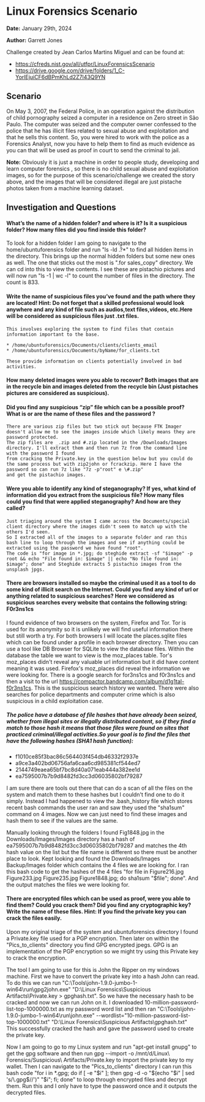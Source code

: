 # Linux Forensics Scenario

**Date:** January 29th, 2024

**Author:** Garrett Jones

Challenge created by Jean Carlos Martins Miguel and can be found at:
 * https://cfreds.nist.gov/all/utfpr/LinuxForensicsScenario
 * https://drive.google.com/drive/folders/1_C-YorlEjuiCF6dBPmKhLd2Z7l43Q9YN
 
## Scenario
On May 3, 2007, the Federal Police, in an operation against the distribution of child pornography seized a computer in a residence on Zero street in São Paulo. The computer was seized and the computer owner confessed to the police that he has illicit files related to sexual abuse and exploitation and that he sells this content. So, you were hired to work with the police as a Forensics Analyst, now you have to help them to find as much evidence as you can that will be used as proof  in court to send the criminal to jail.

**Note:** Obviously it is just a machine in order to people study, developing and learn computer forensics , so there is no child sexual abuse and exploitation images, so for the purpose of this scenario/challenge we created the story above, and the images that will be considered illegal are just pistache photos taken from a machine learning dataset.

## Investigation and Questions




#### What’s the name of a hidden folder? and where is it? Is it a suspicious folder? How many files did you find inside this folder?
To look for a hidden folder I am going to navigate to the home/ubuntuforensics folder and run "ls -ld .?*" to find all hidden items in the directory.
This brings up the normal hidden folders but some new ones as well. The one that sticks out the most is ".for sales_copy" directory. We can cd into
this to view the contents. I see these are pistachio pictures and will now run "ls -1 | wc -l" to count the number of files in the directory. The count is 833.

#### Write the name of suspicious files you’ve found and the path where they are located! Hint: Do not forget that a skilled professional would look anywhere and any kind of file such as audios,text files,videos, etc.Here will be considered as suspicious files just .txt files.
	This involves exploring the system to find files that contain information important to the base.
	
	* /home/ubuntuforensics/Documents/clients/clients_email
	* /home/ubuntuforensics/Documents/byName/for_clients.txt
	
	These provide information on clients potentially involved in bad activities.


#### How many deleted images were you able to recover? Both images that are in the recycle bin and images deleted from the recycle bin (Just pistaches pictures are considered as suspicious).

#### Did you find any suspicious “zip” file which can be a possible proof? What is or are the name of these files and the password ?
	There are various zip files but two stick out because FTK Imager doesn't allow me to see the images inside which likely means they are password protected.
	The zip files are _.zip and #.zip located in the /Downloads/Images directory. I'll extract them and then run 7z from the command line with the password I found
	from cracking the Private.key in the question below but you could do the same process but with zip2john or fcrackzip. Here I have the password so can run 7z like "7z -p"root" e \#.zip"
	and get the pistachio images.

#### Were you able to identify any kind of steganography? If yes, what kind of information did you extract from the suspicious file? How many files could you find that were applied steganography? And how are they called?
	Just triaging around the system I came across the Documents/special client directory where the images didn't seem to match up with the others I'd seen. 
	So I extracted all of the images to a separate folder and ran this bash line to loop through the images and see if anything could be extracted using the password we have found "root". 
	The code is "for image in *.jpg; do steghide extract -sf "$image" -p root && echo "File found in: $image" || echo "No file found in: $image"; done" and Steghide extracts 5 pistachio images from the unsplash jpgs.
	
#### There are browsers  installed so maybe the criminal used it as  a tool to do some kind of illicit search on the Internet. Could you find any kind of url or anything related to suspicious searches? Here we considered as suspicious searches every website that contains the following string: F0r3ns1cs
I found evidence of two browsers on the system, Firefox and Tor. Tor is used for its anonymity so it is unlikely we will find useful information there but still worth a try.
For both browsers I will locate the places.sqlite files which can be found under a profile in each browser directory. Then you can use a tool like DB Browser for SQLite to view the database files.
Within the database the table we want to view is the moz_places table. Tor's moz_places didn't reveal any valuable url information but it did have content meaning it was used. Firefox's moz_places
did reveal the information we were looking for. There is a google search for for3ns1cs and f0r3ns1cs and then a visit to the url https://compactor.bandcamp.com/album/d1g1tal-f0r3ns1cs. This is the
suspicious search history we wanted. There were also searches for police departments and computer crime which is also suspicious in a child exploitation case.

##### The police have a database of file hashes that have already been seized, whether from illegal sites or illegally distributed content, so if they find a match to those hash it means that those files were found on sites that practiced criminal/illegal activities.So your goal is to find the files that have the following hashes (SHA1 hash function):

* f1010ce85f3bac86c564403f454db46332f2937e  
* a9ce3a402bd06756afa6caa6cd985381cf544ed7  
* 2144749eaea65bf7bc8d40a071eab444a382ee1d  
* ea7595007b7b9d8482fd3cc3d06035802bf79287 

I am sure there are tools out there that can do a scan of all the files on the system and match them to these hashes but I couldn't find one to do it simply.
Instead I had happened to view the .bash_history file which stores recent bash commands the user ran and saw they used the "sha1sum" command on 4 images. 
Now we can just need to find these images and hash them to see if the values are the same.

Manually looking through the folders  I found Fig1848.jpg in the Downloads/Images/Images directory has a hash of ea7595007b7b9d8482fd3cc3d06035802bf79287 and matches the 4th hash value on the list but the file name is different so there must be another place to look.
Kept looking and found the Downloads/Images Backup/Images folder which contains the 4 files we are looking for. I ran this bash code to get the hashes of the 4 files "for file in Figure216.jpg Figure233.jpg Figure235.jpg Figure1848.jpg; do sha1sum "$file"; done".
And the output matches the files we were looking for.

                                                                                            
#### There are encrypted files which can be used as proof, were you able to find them? Could you crack them? Did you find any cryptographic key? Write the name of these  files. Hint: If you find the private key you can crack the files easily.
Upon my original triage of the system and ubuntuforensics directory I found a Private.key file used for a PGP encryption. Then later on within the "Pics_to_clients" directory you find GPG encrypted jpegs.
GPG is an implementation of the PGP encryption so we might try using this Private key to crack the encryption.

The tool I am going to use for this is John the Ripper on my windows machine. First we have to convert the private key into a hash John can read. 
To do this we can run "C:\Tools\john-1.9.0-jumbo-1-win64\run\gpg2john.exe" "D:\Linux Forensics\Suspicious Artifacts\Private.key > gpghash.txt". So we have the necessary hash to be cracked and now we can run John on it.
I downloaded 10-million-password-list-top-1000000.txt as my password word list and then ran "C:\Tools\john-1.9.0-jumbo-1-win64\run\john.exe" --wordlist="10-million-password-list-top-1000000.txt" "D:\Linux Forensics\Suspicious Artifacts\gpghash.txt"
This successfully cracked the hash and gave the password used to create the private key. 

Now I am going to go to my Linux system and run "apt-get install gnupg" to get the gpg software and then run 
gpg --import -o /mnt/d/Linux\ Forensics/Suspicious\ Artifacts/Private.key to import the private key to my wallet. Then I can navigate to the "Pics_to_clients" directory I can run this bash code 
"for i in *.gpg; do if [ -e "$i" ]; then gpg -d -o "$(echo "$i" | sed 's/\.gpg$//')" "$i"; fi; done" to loop through encrypted files and decrypt them. Run this and I only have to type the password once and it outputs the decrypted files.

